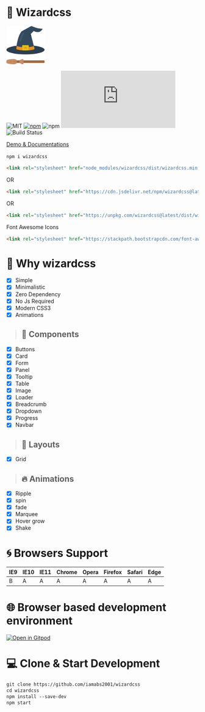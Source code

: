 # :jack_o_lantern: Wizardcss

<img src="icon.png" width="100px" height="100px">

![MIT](https://img.shields.io/badge/license-Apache%202-blue)
[![npm](https://img.shields.io/npm/v/wizardcss)](https://www.npmjs.com/package/wizardcss)
![npm](https://img.shields.io/npm/dt/wizardcss)
![GitHub file size in bytes](https://img.shields.io/github/size/iamabs2001/wizardcss/dist/wizardcss.min.css?label=production%20size&color=purple)
![Build Status](https://img.shields.io/travis/com/iamabs2001/wizardcss)

<a href="https://iamabs2001.github.io/wizardcss/"> Demo & Documentations </a>

``` npm i wizardcss ```

```html 
<link rel="stylesheet" href="node_modules/wizardcss/dist/wizardcss.min.css"> 
```
OR <br>

```html
<link rel="stylesheet" href="https://cdn.jsdelivr.net/npm/wizardcss@latest/dist/wizardcss.min.css"> 
```

OR <br>

```html
<link rel="stylesheet" href="https://unpkg.com/wizardcss@latest/dist/wizardcss.min.css"> 
```

Font Awesome Icons <br>

```html
<link rel="stylesheet" href="https://stackpath.bootstrapcdn.com/font-awesome/4.7.0/css/font-awesome.min.css">
```

# :purple_heart: Why wizardcss

- [x] Simple
- [x] Minimalistic
- [x] Zero Dependency
- [x] No Js Required
- [x] Modern CSS3
- [x] Animations

> ## :rainbow: Components
- [x] Buttons
- [x] Card
- [x] Form
- [x] Panel
- [x] Tooltip
- [x] Table
- [x] Image
- [x] Loader
- [x] Breadcrumb
- [x] Dropdown
- [x] Progress
- [x] Navbar

> ## :triangular_ruler: Layouts
- [x] Grid

> ## :fire: Animations
- [x] Ripple
- [x] spin
- [x] fade
- [x] Marquee
- [x] Hover grow
- [x] Shake

# :cyclone: Browsers Support 
| IE9 | IE10 | IE11 | Chrome | Opera | Firefox | Safari | Edge |
|-----|------|------|--------|-------|---------|--------|------|
| B   | A    | A    | A      | A     | A       | A      | A    |


# :globe_with_meridians: Browser based development environment

[![Open in Gitpod](https://gitpod.io/button/open-in-gitpod.svg)](https://gitpod.io/#https://github.com/iamabs2001/wizardcss)

# :computer: Clone & Start Development
```shell
git clone https://github.com/iamabs2001/wizardcss
cd wizardcss
npm install --save-dev
npm start
```
